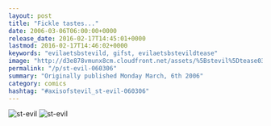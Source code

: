 ```yaml
---
layout: post
title: "Fickle tastes..."
date: 2006-03-06T06:00:00+0000
release_date: 2016-02-17T14:45:01+0000
lastmod: 2016-02-17T14:46:02+0000
keywords: "evilaetsbstevild, gifst, evilaetsbstevildtease"
image: "http://d3e878vmunx8cm.cloudfront.net/assets/%5Bstevil%5Dtease03-06-06.gif"
permalink: "/p/st-evil-060306"
summary: "Originally published Monday March, 6th 2006"
category: comics
hashtag: "#axisofstevil_st-evil-060306"
---
```


![st-evil](http://d3e878vmunx8cm.cloudfront.net/assets/%5Bstevil%5Dtease03-06-06.gif)
![st-evil](http://d3e878vmunx8cm.cloudfront.net/assets/%5Bstevil%5D03-06-06.gif)
